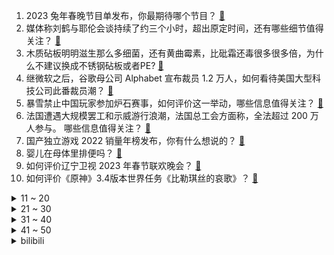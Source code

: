 1. 2023 兔年春晚节目单发布，你最期待哪个节目？ [:link:](https://www.zhihu.com/question/579782763)
2. 媒体称刘鹤与耶伦会谈持续了约三个小时，超出原定时间，还有哪些细节值得关注？ [:link:](https://www.zhihu.com/question/579630090)
3. 木质砧板明明滋生那么多细菌，还有黄曲霉素，比砒霜还毒很多很多倍，为什么不建议换成不锈钢砧板或者PE? [:link:](https://www.zhihu.com/question/520498973)
4. 继微软之后，谷歌母公司 Alphabet 宣布裁员 1.2 万人，如何看待美国大型科技公司此番裁员潮？ [:link:](https://www.zhihu.com/question/579791674)
5. 暴雪禁止中国玩家参加炉石赛事，如何评价这一举动，哪些信息值得关注？ [:link:](https://www.zhihu.com/question/579716358)
6. 法国遭遇大规模罢工和示威游行浪潮，法国总工会方面称，全法超过 200 万人参与。 哪些信息值得关注？ [:link:](https://www.zhihu.com/question/579685438)
7. 国产独立游戏 2022 销量年榜发布，你有什么想说的？ [:link:](https://www.zhihu.com/question/579749856)
8. 婴儿在母体里排便吗？ [:link:](https://www.zhihu.com/question/578658883)
9. 如何评价辽宁卫视 2023 年春节联欢晚会？ [:link:](https://www.zhihu.com/question/579785842)
10. 如何评价《原神》3.4版本世界任务《比勒琪丝的哀歌》？ [:link:](https://www.zhihu.com/question/579432412)
<details>
<summary>11 ~ 20</summary>

11. 看春晚是否可以成为「年俗」？ [:link:](https://www.zhihu.com/question/579046303)
12. 深圳一医院一周内接收数十个脑炎患者，均与新冠病毒有关，「新冠脑炎」会成为下一轮感染中的主要症状吗？ [:link:](https://www.zhihu.com/question/579619998)
13. 高铁站大厅没有插座，充电需进商务候车室引质疑，客服回应这是为了消防安全，如何看待？高铁站如何更好便民？ [:link:](https://www.zhihu.com/question/579521103)
14. 如何评价剧版《三体》第 9 集？ [:link:](https://www.zhihu.com/question/579415762)
15. 江西上饶一新手司机驾车坠入水塘一家三口身亡，如何看待此事？有哪些警示作用？ [:link:](https://www.zhihu.com/question/579232429)
16. 老板在会议上批评你“公司离开谁都照转，谁的工作干不好谁走人”，你会立马辞职吗？ [:link:](https://www.zhihu.com/question/364408444)
17. 母子卧铺车早读，同车旅客称提醒其小声后「妈妈反赖别人白天还睡懒觉」，遇到这种情况该如何处理？ [:link:](https://www.zhihu.com/question/579541885)
18. 电视剧《狂飙》第 16 集拍得怎么样？有哪些值得关注的剧情点？ [:link:](https://www.zhihu.com/question/579785518)
19. 如何评价《原神》2023年海灯节活动？ [:link:](https://www.zhihu.com/question/579095517)
20. 为什么大家都开始自称「鼠鼠我啊」，「鼠鼠文学」反应了当下年轻人的什么心态？ [:link:](https://www.zhihu.com/question/578478410)
</details>
<details>
<summary>21 ~ 30</summary>

21. 如何评价《大侦探 8》超前聚会? [:link:](https://www.zhihu.com/question/579608261)
22. 如何评价《王者荣耀》兔年限定皮肤？ [:link:](https://www.zhihu.com/question/579002366)
23. 外交场合中常有胸针出现，为什么胸针被认为是代表态度的饰物？如何理解投入首饰之中的感情？ [:link:](https://www.zhihu.com/question/577123458)
24. 今年春运路上有哪些风景？可以分享一下你拍的沿途景色和心情吗？ [:link:](https://www.zhihu.com/question/577145671)
25. 有哪些非常受欢迎的狗狗实际上很难养？ [:link:](https://www.zhihu.com/question/552466607)
26. 今年过年你家准备的什么馅的饺子？饺子除了煮着吃，你还知道哪些神仙吃法？ [:link:](https://www.zhihu.com/question/579708830)
27. 《原神》3.4海灯节建议选谁？ [:link:](https://www.zhihu.com/question/579332097)
28. 春节期间阳了或复阳了怎么办？怎样做才能不扩大传染？ [:link:](https://www.zhihu.com/question/575475513)
29. 父母做的年夜饭有多少儿时的味道？ [:link:](https://www.zhihu.com/question/579046070)
30. Java面试时，你被深挖过什么问题？ [:link:](https://www.zhihu.com/question/461650956)
</details>
<details>
<summary>31 ~ 40</summary>

31. 大家会不会经常问「爸，我妈呢」？ [:link:](https://www.zhihu.com/question/579606078)
32. 1 月 LPR 报价出炉，1 年期和 5 年期均维持不变，如何解读？哪些信息值得关注？ [:link:](https://www.zhihu.com/question/579688931)
33. 为什么要把冰水混合物的温度定为零摄氏度？ [:link:](https://www.zhihu.com/question/578458293)
34. 美国政府问责局发布报告称，「五角大楼 2200 亿美元资产去向不明」，哪些细节值得关注？ [:link:](https://www.zhihu.com/question/579749272)
35. 江苏一 7 岁男孩打游戏花掉妹妹 3 万手术费，如何看待家长向客服维权？游戏平台应承担多大责任？ [:link:](https://www.zhihu.com/question/579608303)
36. 1 月 20 日是大寒，寒尽春将生，过了「大寒」就是年，大寒有哪些习俗？ [:link:](https://www.zhihu.com/question/579647696)
37. C 罗梅西都晒出互相拥抱的合影，这会是最后一场「梅罗对决」吗？ [:link:](https://www.zhihu.com/question/579683293)
38. 小说三体里的叶文洁作为eto统帅，为什么eto还要搞死她唯一的女儿，而叶文洁还毫无反应？ [:link:](https://www.zhihu.com/question/579466264)
39. 如何看待被誉为「投行翘楚」的中金公司回应「2022 十大预测错九个」称「经济及市场发展存在不确定性」？ [:link:](https://www.zhihu.com/question/579530976)
40. 看梁灿彬的《微分几何入门与广义相对论》是种怎样的体验？ [:link:](https://www.zhihu.com/question/65451183)
</details>
<details>
<summary>41 ~ 50</summary>

41. 中国哪些城市最宜居？ [:link:](https://www.zhihu.com/question/53421801)
42. 《三体》剧版中塑造的科学家形象，与真实的科研工作者有哪些异同？ [:link:](https://www.zhihu.com/question/579390272)
43. 过年想给自己买个比较贵的黄金/珠宝首饰，有哪些值得推荐？ [:link:](https://www.zhihu.com/question/577695653)
44. 今年过年回家，开门后你跟家人说的第一句话是什么？ [:link:](https://www.zhihu.com/question/579035797)
45. 今年春运你选择什么途径回家？有观察到什么有趣的现象吗？可以分享一下吗？ [:link:](https://www.zhihu.com/question/579035723)
46. 村医说「村里人谁有什么病我都知道」，摸底随访入户问诊，家里也成了卫生室，村医对于疫情下的乡村有多重要？ [:link:](https://www.zhihu.com/question/579543226)
47. 今年支付宝集福为什么这么容易？ [:link:](https://www.zhihu.com/question/514203060)
48. 水庆霞希望中国女足能晋级世界杯八强，如何看待中国女足的世界杯目标？ [:link:](https://www.zhihu.com/question/579615929)
49. 拜登夸日本安保政策大转向，称美日关系从未如此亲密，有哪些信息值得关注？如何评价当前的美日关系？ [:link:](https://www.zhihu.com/question/579203919)
50. 在你心目中堪称经典的春晚节目有哪些？为什么？ [:link:](https://www.zhihu.com/question/579061101)
</details><details>
<summary>bilibili</summary>

1. 小潮院长的年度总结（2022年） [:link:](//www.bilibili.com/video/BV1bR4y1a7cq)
2. 《原神》2023新春短片-「鱼灯」 [:link:](//www.bilibili.com/video/BV1Qd4y1V7he)
3. 《桌子有后坐 打枪更快乐2》 [:link:](//www.bilibili.com/video/BV1LY4y1Z7T5)
4. 🏮你被骗了，但是中国风🏮 [:link:](//www.bilibili.com/video/BV1SD4y1J7uY)
5. 自制兔子烟雾加湿器 [:link:](//www.bilibili.com/video/BV1JR4y1e7BS)
6. 自己能做到的事尽量不去麻烦别人 [:link:](//www.bilibili.com/video/BV1qG4y1w7my)
7. 【warma】我阻止了地球末日！ [:link:](//www.bilibili.com/video/BV1ZY4y1f79x)
8. 2023原神新春会「添箸迎春」 [:link:](//www.bilibili.com/video/BV1fM41147sV)
9. 连这些也不是全国统一的？ [:link:](//www.bilibili.com/video/BV1Ld4y157K8)
10. 【原神】  不  像  演  的 [:link:](//www.bilibili.com/video/BV1yK411r7fH)
<details>
<summary>11 ~ 20</summary>

11. 女生都这么“奇怪”的吗？？... [:link:](//www.bilibili.com/video/BV1mY4y1Z7eH)
12. 怪盗积德 [:link:](//www.bilibili.com/video/BV1S8411A7Pg)
13. 我好像真的养了只锦鲤猫诶！ [:link:](//www.bilibili.com/video/BV1rG4y1C7eR)
14. 【原神】3.4千壑沙地宝箱+草神瞳+圣章石全收集（成就数290） [:link:](//www.bilibili.com/video/BV1rx4y1u773)
15. 片 名 为 寄 20 [:link:](//www.bilibili.com/video/BV16v4y1C7Jc)
16. 我去！初音未来！【TD25定格动画】こっち向いて Baby [:link:](//www.bilibili.com/video/BV1V84y187ni)
17. 真是失礼啊，我们可是纯爱 [:link:](//www.bilibili.com/video/BV1fM411b7xL)
18. 2023年「原神新春会」 [:link:](//www.bilibili.com/video/BV1mT41117vu)
19. 当我假扮妹子，混进了路人局…… [:link:](//www.bilibili.com/video/BV1vy4y1R7RF)
20. 他救人半生，却救不了自己。 [:link:](//www.bilibili.com/video/BV1fK411r7Bh)
</details>
<details>
<summary>21 ~ 30</summary>

21. 点了一个外卖员，回老家做年夜饭。 [:link:](//www.bilibili.com/video/BV1tG4y1F7S4)
22. 我猫德学院荣获2022百大up主，有人赞成有人反对，谁赞成谁反对？ [:link:](//www.bilibili.com/video/BV1cd4y157tm)
23. 2023崩坏3新春会「最佳祝愿·BestWishes」 [:link:](//www.bilibili.com/video/BV1d84y1b7Kp)
24. 【原神新春会】我不曾忘记 | 致旅行中的你 [:link:](//www.bilibili.com/video/BV1P24y1a7Lt)
25. 虽然我经常开车，但我认为该办的事情是一定要办的！人糙了点，各位多担待… [:link:](//www.bilibili.com/video/BV1ND4y1n7C8)
26. 铁根的语音包上线游戏啦！ [:link:](//www.bilibili.com/video/BV14A411R7pf)
27. 全网话题破80亿假背景的地方，它冬天是什么样子？经典重现！ [:link:](//www.bilibili.com/video/BV1w84y187vU)
28. 麻了，你们兰若寺怎么全是内鬼？ [:link:](//www.bilibili.com/video/BV1uG4y1X7tj)
29. 从桂林出发骑行几千公里终于到达拉萨中途遇到坎坷都走过来了 [:link:](//www.bilibili.com/video/BV19P4y1675r)
30. 挑战去海底捞让服务员吃 我当服务员 [:link:](//www.bilibili.com/video/BV1iR4y1a7tN)
</details>
<details>
<summary>31 ~ 40</summary>

31. 【原神须弥3.4千壑沙地草神瞳】(55已完结)散失的草神瞳全收集！分区域收集！贴心领跑防迷路！全网最贴心的须弥草神瞳攻略！ [:link:](//www.bilibili.com/video/BV1UG4y1X7GQ)
32. 年仅六岁便在战场屡获奇功，二战史上年龄最小的士兵，高分催泪 [:link:](//www.bilibili.com/video/BV1Sy4y1R7dN)
33. 《交 朋 友》 [:link:](//www.bilibili.com/video/BV1wG4y1F7iw)
34. “cheems，你要飞向月球吗？” [:link:](//www.bilibili.com/video/BV1Ld4y1L7T6)
35. 突发！意外发现女友在游戏里跟别人结婚了？再故意让她发现我的“前女友”… [:link:](//www.bilibili.com/video/BV1EG4y1X7U1)
36. 在吗？你可以永远相信不知火🔥 [:link:](//www.bilibili.com/video/BV1g3411o769)
37. 我 以 为 只 是 吃 饭 [:link:](//www.bilibili.com/video/BV1jR4y1a77W)
38. 拜年纪内容剧透？！2233的新年茶话会！ [:link:](//www.bilibili.com/video/BV1eP4y1k7xF)
39. 外卖员吃我外卖，打我游戏，还打赢了我？ [:link:](//www.bilibili.com/video/BV1p3411d7Md)
40. 不要打开！不要打开！不要打开！ [:link:](//www.bilibili.com/video/BV1D14y1M7FB)
</details>
<details>
<summary>41 ~ 50</summary>

41. 【逗鱼时刻】逗鱼时刻2022 TOP50 [:link:](//www.bilibili.com/video/BV1XK411r7SC)
42. 紫貂（国家一级保护动物） [:link:](//www.bilibili.com/video/BV1X84y1b7ms)
43. 恭喜发财，但只恭喜自己 [:link:](//www.bilibili.com/video/BV1ox4y1u7Wu)
44. 我花了8000块请全球明星给大家送春节祝福！ [:link:](//www.bilibili.com/video/BV1zG4y1C7HS)
45. 用璃月角色唱一首《半山腰》燃爆整个璃月港！「原神/高燃女声」 [:link:](//www.bilibili.com/video/BV1kK411k7Vb)
46. 大追杀令 我的世界永恒的MC生存 二周目EP4 [:link:](//www.bilibili.com/video/BV12A411R7bS)
47. 【散人】国产悬疑恐怖《隐秘的角落》正式版 无限轮回如何逃脱？（完结共8P） [:link:](//www.bilibili.com/video/BV1J24y1a7Bm)
48. 当MC老玩家被「生存战争」折磨到吐！！ [:link:](//www.bilibili.com/video/BV1FY411X7ZR)
49. 好你个唐仁杰！ 居然想为难我？那就看我能不能接得住了!炸酱刀削面~ [:link:](//www.bilibili.com/video/BV1eR4y1e7z5)
50. 没有麒麟臂真做不出三不沾 [:link:](//www.bilibili.com/video/BV1ky4y1R7wz)
</details>
<details>
<summary>51 ~ 60</summary>

51. 沉浸式吃席，坐小孩儿桌。 [:link:](//www.bilibili.com/video/BV1Rx4y1u7Rh)
52. 【4K醇享】祝大家新年快乐 [:link:](//www.bilibili.com/video/BV1FY411X78r)
53. 【罗翔】张三强迫李四听罗老师唱歌，是否违法？读评论#18 [:link:](//www.bilibili.com/video/BV1S3411d7it)
54. 花12万买中国战神！世上最大扭矩前驱车！ [:link:](//www.bilibili.com/video/BV17G4y1X7Mx)
55. 听说，你叫艾尔海森？ [:link:](//www.bilibili.com/video/BV1BK411k7ZQ)
56. 【原神】四国 《最炫民族风》 [:link:](//www.bilibili.com/video/BV1ED4y1p7Fx)
57. 这句上联！居然300年无人能对？！你那么好看，要不来试试？ [:link:](//www.bilibili.com/video/BV1z14y1M74m)
58. 1条命打2条命！？2级你满血斩杀线？不公平！重赛！ [:link:](//www.bilibili.com/video/BV1w84y187gT)
59. 被学生逼疯的美术老师 [:link:](//www.bilibili.com/video/BV1MK411y7tB)
60. 【时代少年团】《浅炸一下吧！》10：时代拍卖大会 [:link:](//www.bilibili.com/video/BV1xx4y1g7g1)
</details>
<details>
<summary>61 ~ 70</summary>

61. 【半佛】2023年了，谁还集五福啊？ [:link:](//www.bilibili.com/video/BV1Rs4y147Qf)
62. 和女友瞒着家里人把证领了，婆婆知道吓得当场大叫！ [:link:](//www.bilibili.com/video/BV1824y1h71K)
63. 家人们我出息了 [:link:](//www.bilibili.com/video/BV1184y1b7Qg)
64. 一秒立4颗骰子？高速慢放20倍，五分钟速通花式骰子！ [:link:](//www.bilibili.com/video/BV1cY411R7gz)
65. 《明日方舟》EP - 近尘烟 [:link:](//www.bilibili.com/video/BV1FR4y1e7Cy)
66. ⚡《你懂的 愿者上钩》⚡ [:link:](//www.bilibili.com/video/BV1uM411t7Gv)
67. 建 议 上 春 晚 ！ [:link:](//www.bilibili.com/video/BV1GD4y1p78U)
68. 大吉大利，抢占先鸡！和平精英×吴京 新春贺岁片正式上线！ [:link:](//www.bilibili.com/video/BV1xK411k7E4)
69. 【明日方舟新春会/三无/令原创曲】敢归云间宿 [:link:](//www.bilibili.com/video/BV1H14y1M7tj)
70. 春节皮肤限时返场 [:link:](//www.bilibili.com/video/BV1z24y167Kk)
</details>
<details>
<summary>71 ~ 80</summary>

71. 【老疯杨】穿着防弹衣的狗狗，垚垚后续来了~ [:link:](//www.bilibili.com/video/BV1jM411t7Hz)
72. “也许你们未必知道我的名字，但大都听过我的声音！” [:link:](//www.bilibili.com/video/BV1Z84y1h7qb)
73. 竟然被四个美少女闯入家门？！ [:link:](//www.bilibili.com/video/BV1K14y1M7te)
74. 【原神】不要走啊将军大人😭😭😭 [:link:](//www.bilibili.com/video/BV1ED4y1p72y)
75. 国产游戏最强二次元老婆枪，目前没有之一！ [:link:](//www.bilibili.com/video/BV1d84y1h7m1)
76. 冬季骑行吉林，山区不好找住的地方，扎营苞谷地睡在一尺厚的雪上 [:link:](//www.bilibili.com/video/BV1Lx4y1g7w6)
77. 【B站最强互动视频】耗时三年原创三十万字剧情，打造灾难和救赎的篇章。 【蔚蓝之线·起始】 [:link:](//www.bilibili.com/video/BV1zY411177B)
78. 竟然这么巧妙！我熬了一个通宵才研究明白，可达鸭吸管的原理 [:link:](//www.bilibili.com/video/BV1cY411R7vp)
79. 祝大家新春快乐！一起喝绿茶doge [:link:](//www.bilibili.com/video/BV1ux4y1g7SZ)
80. 【直播录像】book思议，不期而遇 [:link:](//www.bilibili.com/video/BV1X8411c7re)
</details>
<details>
<summary>81 ~ 90</summary>

81. 【明日方舟新春会/手书】愚人曲 [:link:](//www.bilibili.com/video/BV1vR4y1e7Gu)
82. 过了虎年是兔年，金兔送喜闹新春！欢迎收看《姜家新春特别节目》！ [:link:](//www.bilibili.com/video/BV14T41117L8)
83. 【JUMP】米哈游会烂尾吗？ [:link:](//www.bilibili.com/video/BV1Bx4y1u7Mp)
84. 耗时30天，我把大闸蟹机械飞升了 [:link:](//www.bilibili.com/video/BV1L3411d7q7)
85. 三 国 杀 现 状 [:link:](//www.bilibili.com/video/BV1X84y1b78j)
86. 碧桂园特别军事行动 [:link:](//www.bilibili.com/video/BV14x4y1u7qP)
87. 后天就要看春晚了，今天带大家回顾一下不同年代的春晚主持人的妆造和主持的变化！我总结的对不？哈哈哈 [:link:](//www.bilibili.com/video/BV16P4y167wX)
88. 鬼：别急，我先来段广播体操！ [:link:](//www.bilibili.com/video/BV14R4y1e7wU)
89. 给小鸡看只因你太美 [:link:](//www.bilibili.com/video/BV17x4y1u7yV)
90. 一咬就爆汁的排骨 [:link:](//www.bilibili.com/video/BV1h24y1h7oT)
</details>
<details>
<summary>91 ~ 100</summary>

91. 战   列   舰 ！【C4快乐因人流#37】 [:link:](//www.bilibili.com/video/BV1Yx4y1u7r6)
92. 鉴定网络热门艺术（29） [:link:](//www.bilibili.com/video/BV1Zv4y1y78c)
93. 【凤凰传奇贺岁片】我要出去！回家过年！【从头开喜】 [:link:](//www.bilibili.com/video/BV13Y411R7LJ)
94. 制作耗时3年，个人原创科幻短片《余象(MIND TRICK)》 [:link:](//www.bilibili.com/video/BV18G4y1c7kk)
95. 42秒记录关于我8000养了个小八嘎的成长故事， [:link:](//www.bilibili.com/video/BV15d4y1574Y)
96. 【离奇】2023拜年纪竟导致开启多元宇宙 [:link:](//www.bilibili.com/video/BV1FK411k7b7)
97. 欢迎回家！跨越大半个地球，2737人的回家之路... [:link:](//www.bilibili.com/video/BV1hv4y1C7FS)
98. 【亮记生物鉴定】真有邮票里那么蓝的兔子？ [:link:](//www.bilibili.com/video/BV1Y84y1h7ti)
99. 纽约地铁的车门都把什么奇奇怪怪的东西夹住了 #地铁 #纽约地铁 #不穿鞋 [:link:](//www.bilibili.com/video/BV1i3411Z71A)
100. 【战鹰】口 技 [:link:](//www.bilibili.com/video/BV13v4y1C7fZ)
</details></details>